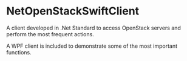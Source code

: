 # NetOpenStackSwiftClient

A client developed in .Net Standard to access OpenStack servers and perform the most frequent actions.

A WPF client is included to demonstrate some of the most important functions.
